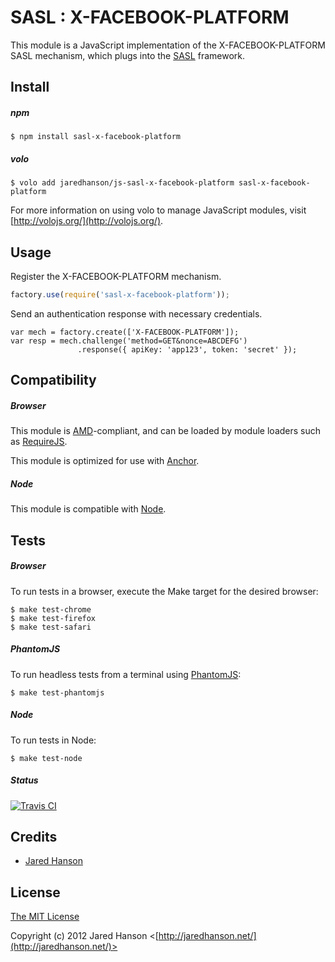 # SASL : X-FACEBOOK-PLATFORM

This module is a JavaScript implementation of the X-FACEBOOK-PLATFORM SASL
mechanism, which plugs into the [SASL](https://github.com/jaredhanson/js-sasl)
framework.

## Install

##### npm

    $ npm install sasl-x-facebook-platform

##### volo

    $ volo add jaredhanson/js-sasl-x-facebook-platform sasl-x-facebook-platform

For more information on using volo to manage JavaScript modules, visit [http://volojs.org/](http://volojs.org/).

## Usage

Register the X-FACEBOOK-PLATFORM mechanism.

```javascript
factory.use(require('sasl-x-facebook-platform'));
```

Send an authentication response with necessary credentials.

```
var mech = factory.create(['X-FACEBOOK-PLATFORM']);
var resp = mech.challenge('method=GET&nonce=ABCDEFG')
               .response({ apiKey: 'app123', token: 'secret' });
```

## Compatibility

##### Browser

This module is [AMD](https://github.com/amdjs/amdjs-api)-compliant, and can be
loaded by module loaders such as [RequireJS](http://requirejs.org/).

This module is optimized for use with [Anchor](https://github.com/anchorjs/anchor).

##### Node

This module is compatible with [Node](http://nodejs.org/).

## Tests

##### Browser

To run tests in a browser, execute the Make target for the desired browser:

    $ make test-chrome
    $ make test-firefox
    $ make test-safari

##### PhantomJS

To run headless tests from a terminal using [PhantomJS](http://phantomjs.org/):

    $ make test-phantomjs

##### Node

To run tests in Node:

    $ make test-node
    
##### Status

[![Travis CI](https://secure.travis-ci.org/jaredhanson/js-sasl-x-facebook-platform.png)](http://travis-ci.org/jaredhanson/js-sasl-x-facebook-platform)

## Credits

  - [Jared Hanson](http://github.com/jaredhanson)

## License

[The MIT License](http://opensource.org/licenses/MIT)

Copyright (c) 2012 Jared Hanson <[http://jaredhanson.net/](http://jaredhanson.net/)>
